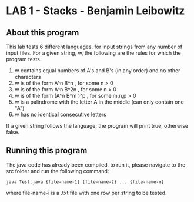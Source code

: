# LAB 1 - Stacks - Benjamin Leibowitz

## About this program
This lab tests 6 different languages, for input strings from any number of input files.
For a given string, w, the following are the rules for which the program tests.

1. w contains equal numbers of A&#39;s and B&#39;s (in any order) and no other characters
2. w is of the form A^n B^n , for some n > 0
3. w is of the form A^n B^2n , for some n > 0
4. w is of the form (A^n B^m )^p , for some m,n,p > 0
5. w is a palindrome with the letter A in the middle (can only contain one "A")
6. w has no identical consecutive letters

If a given string follows the language, the program will print true, otherwise false.

## Running this program
The java code has already been compiled, to run it, please navigate to the src folder
and run the following command:
```
java Test.java {file-name-1} {file-name-2} ... {file-name-n}
```
where file-name-i is a .txt file with one row per string to be tested.

